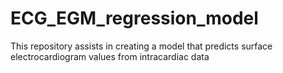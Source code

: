 # ECG_EGM_regression_model
This repository assists in creating a model that predicts surface electrocardiogram values from intracardiac data
